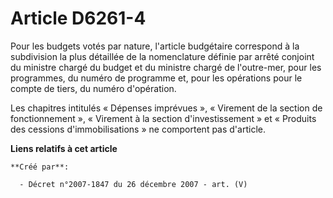 # Article D6261-4

Pour les budgets votés par nature, l'article budgétaire correspond à la subdivision la plus détaillée de la nomenclature
définie par arrêté conjoint du ministre chargé du budget et du ministre chargé de l'outre-mer, pour les programmes, du numéro
de programme et, pour les opérations pour le compte de tiers, du numéro d'opération.

Les chapitres intitulés « Dépenses imprévues », « Virement de la section de fonctionnement », « Virement à la section
d'investissement » et « Produits des cessions d'immobilisations » ne comportent pas d'article.

**Liens relatifs à cet article**

	**Créé par**:

	  - Décret n°2007-1847 du 26 décembre 2007 - art. (V)
